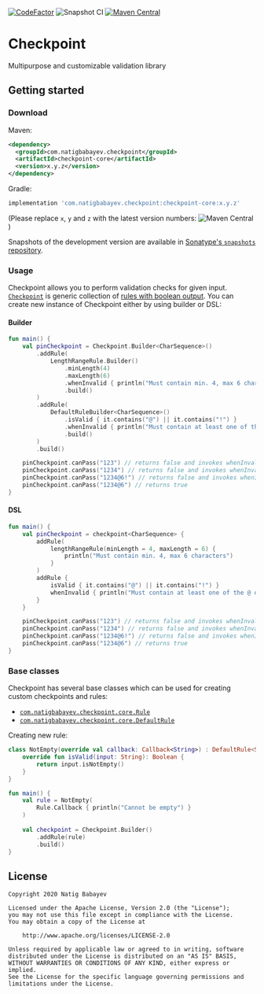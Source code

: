 [![CodeFactor](https://www.codefactor.io/repository/github/natiginfo/checkpoint/badge)](https://www.codefactor.io/repository/github/natiginfo/checkpoint)
![Snapshot CI](https://github.com/natiginfo/Checkpoint/workflows/Snapshot%20CI/badge.svg?branch=master)
[![Maven Central](https://img.shields.io/github/v/tag/natiginfo/Checkpoint)](https://search.maven.org/search?q=com.natigbabayev.checkpoint)

# Checkpoint

Multipurpose and customizable validation library

## Getting started

### Download

Maven:
```xml
<dependency>
  <groupId>com.natigbabayev.checkpoint</groupId>
  <artifactId>checkpoint-core</artifactId>
  <version>x.y.z</version>
</dependency>
```

Gradle:
```groovy
implementation 'com.natigbabayev.checkpoint:checkpoint-core:x.y.z'
```

(Please replace `x`, `y` and `z` with the latest version numbers: ![Maven Central](https://img.shields.io/github/v/tag/natiginfo/Checkpoint)
)

Snapshots of the development version are available in [Sonatype's `snapshots` repository][snap].

### Usage

Checkpoint allows you to perform validation checks for given input. [`Checkpoint`][checkpoint] is generic collection of 
[rules with boolean output][default-rule]. You can create new instance of Checkpoint either by using builder or DSL:

#### Builder

```kotlin
fun main() {
    val pinCheckpoint = Checkpoint.Builder<CharSequence>()
        .addRule(
            LengthRangeRule.Builder()
                .minLength(4)
                .maxLength(6)
                .whenInvalid { println("Must contain min. 4, max 6 characters") }
                .build()
        )
        .addRule(
            DefaultRuleBuilder<CharSequence>()
                .isValid { it.contains("@") || it.contains("!") }
                .whenInvalid { println("Must contain at least one of the @ or ! characters.") }
                .build()
        )
        .build()

    pinCheckpoint.canPass("123") // returns false and invokes whenInvalid()
    pinCheckpoint.canPass("1234") // returns false and invokes whenInvalid()
    pinCheckpoint.canPass("1234@6!") // returns false and invokes whenInvalid()
    pinCheckpoint.canPass("1234@6") // returns true
}
```


#### DSL

```kotlin
fun main() {
    val pinCheckpoint = checkpoint<CharSequence> {
        addRule(
            lengthRangeRule(minLength = 4, maxLength = 6) {
                println("Must contain min. 4, max 6 characters")
            }
        )
        addRule {
            isValid { it.contains("@") || it.contains("!") }
            whenInvalid { println("Must contain at least one of the @ or ! characters.") }
        }
    }

    pinCheckpoint.canPass("123") // returns false and invokes whenInvalid()
    pinCheckpoint.canPass("1234") // returns false and invokes whenInvalid()
    pinCheckpoint.canPass("1234@6!") // returns false and invokes whenInvalid()
    pinCheckpoint.canPass("1234@6") // returns true
}
```

### Base classes

Checkpoint has several base classes which can be used for creating custom checkpoints and rules:

  - [`com.natigbabayev.checkpoint.core.Rule`][rule]
  - [`com.natigbabayev.checkpoint.core.DefaultRule`][default-rule]
  

Creating new rule:

```kotlin
class NotEmpty(override val callback: Callback<String>) : DefaultRule<String>() {
    override fun isValid(input: String): Boolean {
        return input.isNotEmpty()
    }
}

fun main() {
    val rule = NotEmpty(
        Rule.Callback { println("Cannot be empty") }
    )
    
    val checkpoint = Checkpoint.Builder()
        .addRule(rule)
        .build()
}
```

## License

```
Copyright 2020 Natig Babayev

Licensed under the Apache License, Version 2.0 (the "License");
you may not use this file except in compliance with the License.
You may obtain a copy of the License at

    http://www.apache.org/licenses/LICENSE-2.0

Unless required by applicable law or agreed to in writing, software
distributed under the License is distributed on an "AS IS" BASIS,
WITHOUT WARRANTIES OR CONDITIONS OF ANY KIND, either express or implied.
See the License for the specific language governing permissions and
limitations under the License.
```
[snap]: https://oss.sonatype.org/content/repositories/snapshots/
[rule]: https://www.natigbabayev.com/Checkpoint/javadoc/checkpoint-core-abstraction/com.natigbabayev.checkpoint.core/-rule/index.html
[default-rule]: https://www.natigbabayev.com/Checkpoint/javadoc/checkpoint-core-abstraction/com.natigbabayev.checkpoint.core/-default-rule/index.html
[checkpoint]: https://www.natigbabayev.com/Checkpoint/javadoc/checkpoint-core-abstraction/com.natigbabayev.checkpoint.core/-checkpoint/index.html